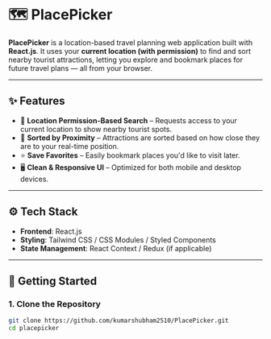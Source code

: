 # 🗺️ PlacePicker

**PlacePicker** is a location-based travel planning web application built with **React.js**. It uses your **current location (with permission)** to find and sort nearby tourist attractions, letting you explore and bookmark places for future travel plans — all from your browser.

---

## ✨ Features

- 📍 **Location Permission-Based Search** – Requests access to your current location to show nearby tourist spots.
- 📌 **Sorted by Proximity** – Attractions are sorted based on how close they are to your real-time position.
- ⭐ **Save Favorites** – Easily bookmark places you'd like to visit later.
- 🖥️ **Clean & Responsive UI** – Optimized for both mobile and desktop devices.

---

## ⚙️ Tech Stack

- **Frontend**: React.js
- **Styling**: Tailwind CSS / CSS Modules / Styled Components
- **State Management**: React Context / Redux (if applicable)

---

## 🚀 Getting Started

### 1. Clone the Repository

```bash
git clone https://github.com/kumarshubham2510/PlacePicker.git
cd placepicker
